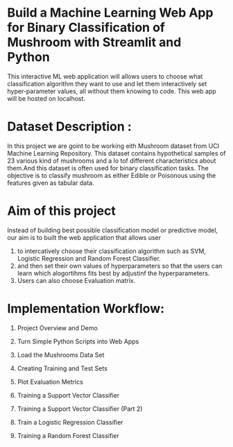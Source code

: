 # Build a Machine Learning Web App for Binary Classification of Mushroom with Streamlit and Python
This interactive ML web application will allows users to choose what classification algorithm they want to use and let them interactively set hyper-parameter values, all without them knowing to code. This web app will be hosted on localhost.

# Dataset Description :
In this project we are goint to be working eith Mushroom dataset from UCI Machine Learning Repository. This dataset contains hypothetical samples of 23 various kind of mushrooms and a lo tof different characteristics about them.And this dataset is often used for binary classification tasks. The objective is to classify mushroom as either Edible or Poisonous using the features given as tabular data.

# Aim of this project
Instead of building best possible classification model or predictive model, our aim is to built the web application that allows user 
1. to intercatively choose their classification algorithm such as SVM, Logistic Regression and Random Forest Classifier. 
2. and then set their own values of hyperparameters so that the users can learn which alogortihms fits best by adjustinf the hyperparameters. 
3. Users can also choose Evaluation matrix.

# Implementation Workflow:
1. Project Overview and Demo

2. Turn Simple Python Scripts into Web Apps

3. Load the Mushrooms Data Set

4. Creating Training and Test Sets

5. Plot Evaluation Metrics

6. Training a Support Vector Classifier

7. Training a Support Vector Classifier (Part 2)

8. Train a Logistic Regression Classifier

9. Training a Random Forest Classifier


